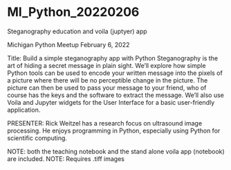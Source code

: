 # MI_Python_20220206
Steganography education and voila (juptyer) app

Michigan Python Meetup
February 6, 2022

Title: Build a simple steganography app with Python
Steganography is the art of hiding a secret message in plain sight. We’ll explore how simple Python tools can be used to encode your written message into the pixels of a picture where there will be no perceptible change in the picture. The picture can then be used to pass your message to your friend, who of course has the keys and the software to extract the message. We’ll also use Voila and Jupyter widgets for the User Interface for a basic user-friendly application.

PRESENTER:
Rick Weitzel has a research focus on ultrasound image processing. He enjoys programming in Python, especially using Python for scientific computing.

NOTE: both the teaching notebook and the stand alone voila app (notebook) are included.
NOTE: Requires .tiff images

